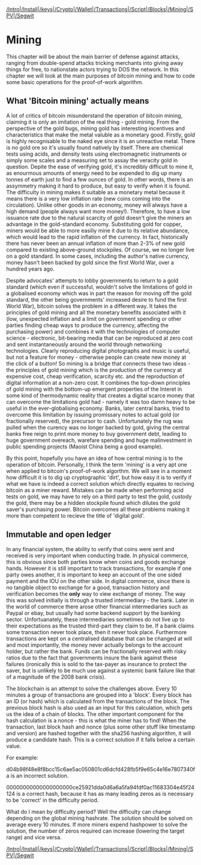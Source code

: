 [/Intro](/index.md)|[/Install](/install.md)|[/keys](/keys.md)|[/Crypto](ecc.md)|[/Wallet](wallet.md)|[/Transactions](transactions.md)|[/Script](script.md)|[/Blocks](blocks.md)|[/Mining](/mining.md)|[/SPV](spv.md)|[/Segwit](segwit.md)

# Mining

This chapter will be about the main barrier of defense against attacks, ranging from double-spend attacks tricking merchants into giving away things for free, to nationstate actors trying to DOS the network. In this chapter we will look at the main purposes of bitcoin mining and how to code some basic operations for the proof-of-work algorithm.

## What 'Bitcoin mining' actually means

A lot of critics of bitcoin misunderstand the operation of bitcoin mining, claiming it is only an imitation of the real thing - gold mining. From the perspective of the gold bugs, mining gold has interesting incentives and characteristics that make the metal valuble as a monetary good. Firstly, gold is highly recognisable to the naked eye since it is an unreactive metal. There is no gold ore so it's usually found natively by itself. There are chemical tests using acids, and density tests using electromagnetic instruments or simply some scales and a measuring set to assay the veracity gold in question. Depite the ease of verifying gold, it's incredibly difficult to mine it, as enourmous amounts of energy need to be expended to dig up many tonnes of earth just to find a few ounces of gold. In other words, there is an assymmetry making it hard to produce, but easy to verify when it is found. The difficulty in mining makes it suitable as a monetary metal because it means there is a very low inflation rate (new coins coming into the circulation). Unlike other goods in an economy, money will always have a high demand (people always want more money!). Therefore, to have a low issuance rate due to the natural scarcity of gold doesn't give the miners an advantage in the gold-standard economy. Substituting gold for copper, miners would be able to more easiliy mine it due to its relative abundance, which would lead to the rapid inflation of the currency. In fact, historically there has never been an annual inflation of more than 2-3% of new gold compared to existing above-ground stockpiles. Of course, we no longer live on a gold standard. In some cases, including the author's native currency, money hasn't been backed by gold since the first World War, over a hundred years ago.

Despite advocates' attempts to lobby governments to return to a gold standard (which even if successful, wouldn't solve the limitations of gold in a globalised economy which was in part the reason for moving off the gold standard, the other being governments' increased desire to fund the first World War), bitcoin solves the problem in a different way. It takes the principles of gold mining and all the monetary benefits associated with it (low, unexpected inflation and a limit on government spending or other parties finding cheap ways to produce the currency, affecting the purchasing power) and combines it with the technologies of computer science - electronic, bit-bearing media that can be reproduced at zero cost and sent instantaneously around the world through networking technologies. Clearly reproducing digital photographs and music is useful, but not a feature for money - otherwise people can create new money at the click of a button! So mining is a bridge that connects these two ideas - the principles of gold mining which is the production of the currency at expensive cost, cheap verification, scarcity etc. and the reproduction of digital information at a non-zero cost. It combines the top-down principles of gold mining with the bottom-up emergent properties of the Interet in some kind of thermodynamic reality that creates a digital scarce money that can overcome the limitations gold had - namely it was too damn heavy to be useful in the ever-globalising economy. Banks, later central banks, tried to overcome this limitation by issuing promissary notes to actual gold (or fractionally reserved), the precursor to cash. Unfortunately the rug was pulled when the curency was no longer backed by gold, giving the central banks free reign to print more money to buy government debt, leading to huge government overeach, warefare spending and huge malinvestment in public spending projects (Maoist China being a good example).

By this point, hopefully you have an idea of how central mining is to the operation of bitcoin. Personally, I think the term 'mining' is a very apt one when applied to bitcoin's proof-of-work algorthm. We will see in a moment how difficult it is to dig up cryptographic 'dirt', but how easy it is to verify if what we have is indeed a correct solution which directly equates to reciving bitcoin as a miner reward. Mistakes can be made when performing acid tests on gold, we may have to rely on a third party to test the gold, custody the gold, there may be a hidden stockpile found which dilutes the gold saver's purchasing power. Bitcoin overcomes all these problems making it more than competent to recieve the title of 'digital gold'.

## Immutable and open ledger

In any financial system, the ability to verify that coins were sent and received is very important when conducting trade. In physical commerce, this is obvious since both parties know when coins and goods exchange hands. However it is still important to track transactions, for example if one party owes another, it is important to keep an account of the one sided payment and the IOU on the other side. In digital commerce, since there is no tangible object to exchange for a good, transaction history and verification becomes the **only** way to view exchange of money. The way this was solved initially is through a trusted intermediary - the bank. Later in the world of commerce there arose other financial intermediaries such as Paypal or ebay, but usually had some backend support by the banking sector. Unfortuanately, these intermediaries sometimes do not live up to their expectations as the trusted third-part they claim to be. If a bank claims some transaction never took place, then it never took place. Furthermore transactions are kept on a centralised database that can be changed at will and most importantly, the money never actually belongs to the account holder, but rather the bank. Funds can be fractionally reserved with risky ratios due to the fact that governments insure the bank against these failures (ironically this is sold to the tax-payer as insurance to protect the saver, but is unlikely to be much use against a systemic bank failure like that of a magnitude of the 2008 bank crisis).

The blockchain is an attempt to solve the challenges above. Every 10 minutes a group of transactions are grouped into a 'block'. Every block has an ID (or hash) which is calculated from the transactions of the block. The previous block hash is also used as an input for this calculation, which gets us the idea of a chain of blocks. The other important component for the hash calculation is a nonce - this is what the miner has to find! When the transaction, last block hash and nonce (plus some other stuff like timestamp and version) are hashed together with the sha256 hashing algorithm, it will produce a candidate hash. This is a correct solution if it falls below a certain value. 

For example: 

d04b98f48e8f8bcc15c6ae5ac050801cd6dcfd428fb5f9e65c4e16e7807340fa is an incorrect solution.

00000000000000000000ce25921dda0d6a6a5fa94fdf0ac11683304e45f24124 is a correct hash, because it has as many leading zeros as is necessary to be 'correct' in the difficulty period.

What do I mean by difficulty period? Well the difficulty can change depending on the global mining hashrate. The solution should be solved on average every 10 minutes. If more miners expend hashpower to solve the solution, the number of zeros required can increase (lowering the target range) and vice versa.



[/Intro](/index.md)|[/Install](/install.md)|[/keys](/keys.md)|[/Crypto](ecc.md)|[/Wallet](wallet.md)|[/Transactions](transactions.md)|[/Script](script.md)|[/Blocks](blocks.md)|[/Mining](/mining.md)|[/SPV](spv.md)|[/Segwit](segwit.md)

